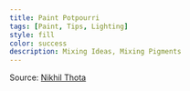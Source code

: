 ```yaml
---
title: Paint Potpourri
tags: [Paint, Tips, Lighting]
style: fill
color: success
description: Mixing Ideas, Mixing Pigments
---
```


Source: [Nikhil Thota](https://medium.com/@nikhilthota/digital-minimalism-ac083064b4e4)


